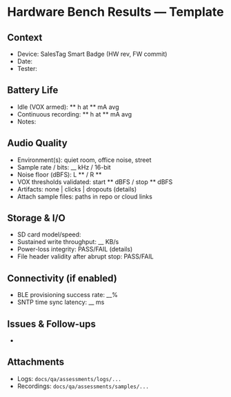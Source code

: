 # Hardware Bench Results — Template

## Context

- Device: SalesTag Smart Badge (HW rev, FW commit)
- Date:
- Tester:

## Battery Life

- Idle (VOX armed): ** h at ** mA avg
- Continuous recording: ** h at ** mA avg
- Notes:

## Audio Quality

- Environment(s): quiet room, office noise, street
- Sample rate / bits: \_\_ kHz / 16-bit
- Noise floor (dBFS): L ** / R **
- VOX thresholds validated: start ** dBFS / stop ** dBFS
- Artifacts: none | clicks | dropouts (details)
- Attach sample files: paths in repo or cloud links

## Storage & I/O

- SD card model/speed:
- Sustained write throughput: \_\_ KB/s
- Power-loss integrity: PASS/FAIL (details)
- File header validity after abrupt stop: PASS/FAIL

## Connectivity (if enabled)

- BLE provisioning success rate: \_\_%
- SNTP time sync latency: \_\_ ms

## Issues & Follow-ups

-

## Attachments

- Logs: `docs/qa/assessments/logs/...`
- Recordings: `docs/qa/assessments/samples/...`
